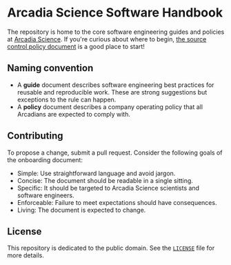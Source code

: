 # Arcadia Science Software Handbook

The repository is home to the core software engineering guides and policies at [Arcadia Science](https://www.arcadiascience.com/). If you're curious about where to begin, [the source control policy document](/guides-and-policies/policy-source-control) is a good place to start!

## Naming convention

- A **guide** document describes software engineering best practices for reusable and reproducible work. These are strong suggestions but exceptions to the rule can happen.
- A **policy** document describes a company operating policy that all Arcadians are expected to comply with.

## Contributing

To propose a change, submit a pull request. Consider the following goals of the onboarding document:

- Simple: Use straightforward language and avoid jargon.
- Concise: The document should be readable in a single sitting.
- Specific: It should be targeted to Arcadia Science scientists and software engineers.
- Enforceable: Failure to meet expectations should have consequences.
- Living: The document is expected to change.

## License

This repository is dedicated to the public domain.
See the [`LICENSE`](LICENSE) file for more details.
